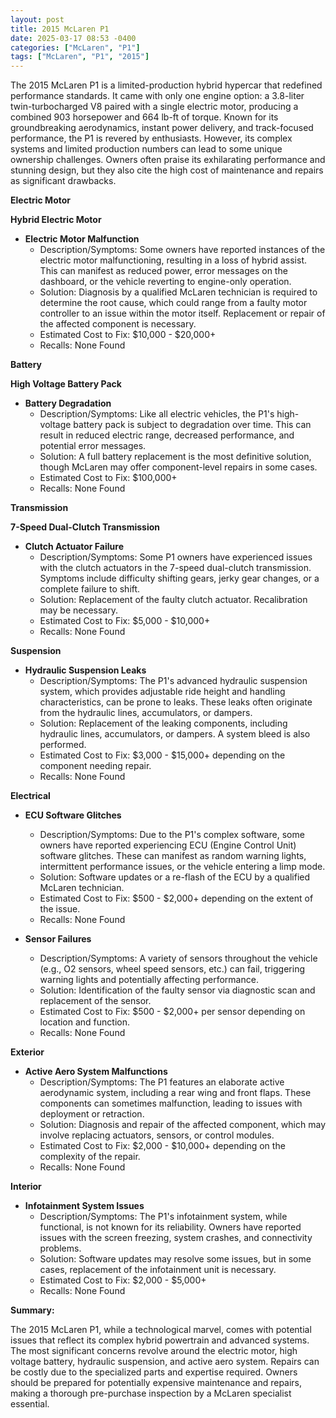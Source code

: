 ```yaml
---
layout: post
title: 2015 McLaren P1
date: 2025-03-17 08:53 -0400
categories: ["McLaren", "P1"]
tags: ["McLaren", "P1", "2015"]
---
```

The 2015 McLaren P1 is a limited-production hybrid hypercar that redefined performance standards. It came with only one engine option: a 3.8-liter twin-turbocharged V8 paired with a single electric motor, producing a combined 903 horsepower and 664 lb-ft of torque. Known for its groundbreaking aerodynamics, instant power delivery, and track-focused performance, the P1 is revered by enthusiasts. However, its complex systems and limited production numbers can lead to some unique ownership challenges. Owners often praise its exhilarating performance and stunning design, but they also cite the high cost of maintenance and repairs as significant drawbacks.

**Electric Motor**

**Hybrid Electric Motor**
*   **Electric Motor Malfunction**
    *   Description/Symptoms: Some owners have reported instances of the electric motor malfunctioning, resulting in a loss of hybrid assist. This can manifest as reduced power, error messages on the dashboard, or the vehicle reverting to engine-only operation.
    *   Solution: Diagnosis by a qualified McLaren technician is required to determine the root cause, which could range from a faulty motor controller to an issue within the motor itself. Replacement or repair of the affected component is necessary.
    *   Estimated Cost to Fix: $10,000 - $20,000+
    *   Recalls: None Found

**Battery**

**High Voltage Battery Pack**
*   **Battery Degradation**
    *   Description/Symptoms: Like all electric vehicles, the P1's high-voltage battery pack is subject to degradation over time. This can result in reduced electric range, decreased performance, and potential error messages.
    *   Solution: A full battery replacement is the most definitive solution, though McLaren may offer component-level repairs in some cases.
    *   Estimated Cost to Fix: $100,000+
    *   Recalls: None Found

**Transmission**

**7-Speed Dual-Clutch Transmission**
*   **Clutch Actuator Failure**
    *   Description/Symptoms: Some P1 owners have experienced issues with the clutch actuators in the 7-speed dual-clutch transmission. Symptoms include difficulty shifting gears, jerky gear changes, or a complete failure to shift.
    *   Solution: Replacement of the faulty clutch actuator. Recalibration may be necessary.
    *   Estimated Cost to Fix: $5,000 - $10,000+
    *   Recalls: None Found

**Suspension**

*   **Hydraulic Suspension Leaks**
    *   Description/Symptoms: The P1's advanced hydraulic suspension system, which provides adjustable ride height and handling characteristics, can be prone to leaks. These leaks often originate from the hydraulic lines, accumulators, or dampers.
    *   Solution: Replacement of the leaking components, including hydraulic lines, accumulators, or dampers. A system bleed is also performed.
    *   Estimated Cost to Fix: $3,000 - $15,000+ depending on the component needing repair.
    *   Recalls: None Found

**Electrical**

*   **ECU Software Glitches**
    *   Description/Symptoms: Due to the P1's complex software, some owners have reported experiencing ECU (Engine Control Unit) software glitches. These can manifest as random warning lights, intermittent performance issues, or the vehicle entering a limp mode.
    *   Solution: Software updates or a re-flash of the ECU by a qualified McLaren technician.
    *   Estimated Cost to Fix: $500 - $2,000+ depending on the extent of the issue.
    *   Recalls: None Found

*   **Sensor Failures**
    *   Description/Symptoms: A variety of sensors throughout the vehicle (e.g., O2 sensors, wheel speed sensors, etc.) can fail, triggering warning lights and potentially affecting performance.
    *   Solution: Identification of the faulty sensor via diagnostic scan and replacement of the sensor.
    *   Estimated Cost to Fix: $500 - $2,000+ per sensor depending on location and function.
    *   Recalls: None Found

**Exterior**

*   **Active Aero System Malfunctions**
    *   Description/Symptoms: The P1 features an elaborate active aerodynamic system, including a rear wing and front flaps. These components can sometimes malfunction, leading to issues with deployment or retraction.
    *   Solution: Diagnosis and repair of the affected component, which may involve replacing actuators, sensors, or control modules.
    *   Estimated Cost to Fix: $2,000 - $10,000+ depending on the complexity of the repair.
    *   Recalls: None Found

**Interior**

*   **Infotainment System Issues**
    *   Description/Symptoms: The P1's infotainment system, while functional, is not known for its reliability. Owners have reported issues with the screen freezing, system crashes, and connectivity problems.
    *   Solution: Software updates may resolve some issues, but in some cases, replacement of the infotainment unit is necessary.
    *   Estimated Cost to Fix: $2,000 - $5,000+
    *   Recalls: None Found

**Summary:**

The 2015 McLaren P1, while a technological marvel, comes with potential issues that reflect its complex hybrid powertrain and advanced systems. The most significant concerns revolve around the electric motor, high voltage battery, hydraulic suspension, and active aero system. Repairs can be costly due to the specialized parts and expertise required. Owners should be prepared for potentially expensive maintenance and repairs, making a thorough pre-purchase inspection by a McLaren specialist essential.


